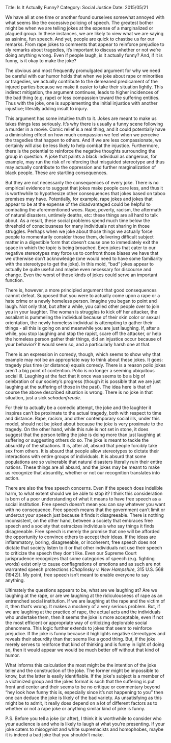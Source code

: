 Title: Is It Actually Funny?
Category: Social Justice
Date: 2015/05/21

We have all at one time or another found ourselves somewhat annoyed with what seems like the excessive policing of speech. The greatest bother  might be when we are telling jokes at the expense of a marginalized or plagued group. In these instances, we are likely to view what we are saying as asinine, fun speech. And yet, people are quick to chastise us for our remarks. From rape jokes to comments that appear to reinforce prejudice to sly remarks about tragedies, it’s important to discuss whether or not we’re doing anything wrong. Even if people laugh, is it actually funny? And, if it is funny, is it okay to make the joke?

The obvious and most frequently promulgated argument for why we need be careful with our humor holds that when we joke about rape or minorities or tragedies, we actually contribute to the demeaned predicament of the injured parties because we make it easier to take their situation lightly. This indirect mitigation, the argument continues, leads to higher incidences of the bad thing (e.g. rape) or less compassion toward the suffering entities. Thus with the joke, one is supplementing the initial injustice with another injustice; literally adding insult to injury.

This argument has some intuitive truth to it. Jokes are meant to make us takes things less seriously. It’s why there is usually a funny scene following a murder in a movie. Comic relief is a real thing, and it could potentially have a diminishing effect on how much compassion we feel when we perceive the tragedies that happen to others. And if we are less compassionate, we certainly will also be less likely to help combat the injustice. Furthermore, there is the potential to reinforce the negative thoughts surrounding the group in question. A joke that paints a black individual as dangerous, for example, may run the risk of reinforcing that misguided stereotype and thus may actually contribute to the oppression and further marginalization of black people. These are startling consequences.

But they are not necessarily the consequences of every joke. There is no empirical evidence to suggest that jokes make people care less, and thus it is worthwhile to hypothesize other consequences that jokes based on taboo premises may have. Potentially, for example, rape jokes and jokes that appear to be at the expense of the disadvantaged could be helpful to combating the aforementioned woes. Rape, poverty, racism, the aftermath of natural disasters, untimely deaths, etc: these things are all hard to talk about. As a result, these social problems spend much time below the threshold of consciousness for many individuals not sharing in those struggles. Perhaps when we joke about those things we actually force people to momentarily consider those them, delivering difficult subject matter in a digestible form that doesn’t cause one to immediately exit the space in which the topic is being broached. Even jokes that cater to our negative stereotypes may force us to confront those biases we have that we otherwise don’t acknowledge (one would need to have some familiarity with the stereotype to get the joke). In this mold, “bad” jokes appear to actually be quite useful and maybe even necessary for discourse and change. Even the worst of those kinds of jokes could serve an important function.

There is, however, a more principled argument that good consequences cannot defeat. Supposed that you were to actually come upon a rape or a hate crime or a newly homeless person. Imagine you began to point and laugh. Not only that, but after a while, you called other people over to join you in your laughter. The woman is struggles to kick off her attacker, the assailant is pummeling the individual because of their skin color or sexual orientation, the newly homeless individual is attempting to gather their things - all this is going on and meanwhile you are just laughing. If, after a while, you stop laughing and stop the rapist, scare off the attacker, or help the homeless person gather their things, did an injustice occur because of your behavior? It would seem so, and a particularly harsh one at that.

There is an expression in comedy, though, which seems to show why that example may not be an appropriate way to think about these jokes. It goes: tragedy plus time (or distance) equals comedy. There is a reason polio jokes aren’t a big point of contention. Polio is no longer a seeming ubiquitous social ill. Laughing at the fact that it once was seems to be a big of celebration of our society’s progress (though it is possible that we are just laughing at the suffering of those in the past). The idea here is that of course the above described situation is wrong. There is no joke in that situation, just a sick *schadenfreude*. 

For their to actually be a comedic attempt, the joke and the laughter it inspires can’t be proximate to the actual tragedy, both with respect to time and distance. Rape, racism, and other contemporary social ills, under this model, should not be joked about because the joke is very proximate to the tragedy. On the other hand, while this rule is not set in stone, it does suggest that the person telling the joke is doing more than just laughing at suffering or suggesting others do so. The joke is meant to tackle the absurdity of the situations. It is, after all, absurd that people forcibly take sex from others. It is absurd that people allow stereotypes to dictate their interactions with entire groups of individuals. It is absurd that some populations are so vulnerable that natural disasters literally ruin their entire nations. These things are all absurd, and the jokes may be meant to make us recognize that absurdity, whether or not our recognition translates into action.

There are also the free speech concerns. Even if the speech does indelible harm, to what extent should we be able to stop it? I think this consideration is born of a poor understanding of what it means to have free speech as a social institution. Free speech doesn’t mean you can say whatever you want with no consequence. Free speech means that the government can’t limit or undercut your speech just because it finds it disagreeable. There is nothing inconsistent, on the other hand, between a society that embraces free speech and a society that ostracizes individuals who say things it finds disagreeable. Free speech is merely the promise that one will be afforded the opportunity to convince others to accept their ideas. If the ideas are inflammatory, boring, disagreeable, or incoherent, free speech does not dictate that society listen to it or that other individuals not use their speech to criticize the speech they don’t like. Even our Supreme Court jurisprudence recognizes that some categories of speech (e.g. fighting words) exist only to cause conflagrations of emotions and as such are not warranted speech protections (*Chaplinsky v. New Hampshire*, 315 U.S. 568 (1942)). My point, free speech isn’t meant to enable everyone to say anything. 

Ultimately the questions appears to be, what are we laughing at? Are we laughing at the rape, or are we laughing at the ridiculousness of rape as an entrenched social institution. If we are laughing at the rape and the victim of it, then that’s wrong. It makes a mockery of a very serious problem. But, if we are laughing at the practice of rape, the actual acts and the individuals who undertake them, then it seems the joke is more acceptable, even if not the most efficient or appropriate way of criticizing deplorable social phenomena. This logic further extends to jokes that seem to reinforce prejudice. If the joke is funny because it highlights negative stereotypes and reveals their absurdity than that seems like a good thing. But, if the joke merely serves to reinforce that kind of thinking and is funny in light of doing so, then it would appear we would be much better off without that kind of humor. 

What informs this calculation the most might be the intention of the joke teller and the construction of the joke. The former might be impossible to know, but the latter is easily identifiable. If the joke's subject is a member of a victimized group and the jokes format is such that the suffering is put front and center and their seems to be no critique or commentary beyond “hey look how funny this is, especially since it’s not happening to you” then one can deduce the joke is likely of the bad variety. As unsatisfying as this might be to admit, it really does depend on a lot of different factors as to whether or not a rape joke or anything similar kind of joke is funny.

P.S. Before you tell a joke (or after), I think it is worthwhile to consider who your audience is and who is likely to laugh at what you’re presenting. If your joke caters to misogynist and white supremacists and homophobes, maybe it is indeed a bad joke that you shouldn’t make.


